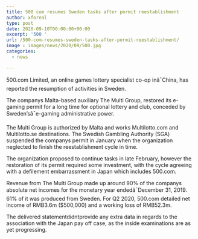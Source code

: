 ```yaml
---
title: 500 com resumes Sweden tasks after permit reestablishment
author: xforeal 
type: post
date: 2020-09-10T00:00:00+00:00
excerpt: '500 '
url: /500-com-resumes-sweden-tasks-after-permit-reestablishment/
image : images/news/2020/09/500.jpg
categories:
  - news

---
```

500.com Limited, an online games lottery specialist co-op inâ¯China, has reported the resumption of activities in Sweden. 

The companys Malta-based auxiliary The Multi Group, restored its e-gaming permit for a long time for optional lottery and club, conceded by Sweden&#8217;sâ¯e-gaming administrative power.<span data-ccp-props='{"134233117":true,"134233118":true,"201341983":0,"335559740":240}' /> 

<span data-contrast="auto">The Multi Group is authorized by Malta and works Multilotto.com and Multilotto.se destinations. The Swedish Gambling Authority (SGA) suspended the companys permit in January when the organization neglected to finish the reestablishment cycle in time. </span>

The organization proposed to continue tasks in late February, however the restoration of its permit required some investment, with the cycle agreeing with a defilement embarrassment in Japan which includes 500.com.<span data-ccp-props='{"134233117":true,"134233118":true,"201341983":0,"335559740":240}' /> 

<span data-contrast="auto">Revenue from The Multi Group made up around 90&percnt; of the companys absolute net incomes for the monetary year endedâ¯December 31, 2019. 61&percnt; of it was produced from Sweden. For Q2 2020, 500.com detailed net income of RMB3.6m ($500,000) and a working loss of RMB52.3m. </span>

<span data-contrast="auto">The delivered statementdidntprovide any extra data in regards to the association with the Japan pay off case, as the inside examinations are as yet progressing. </span><span data-ccp-props='{"134233117":true,"134233118":true,"201341983":0,"335559740":240}' />